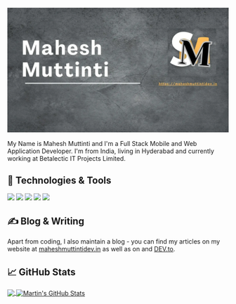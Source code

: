 
![](https://raw.githubusercontent.com/maheshmuttintidev/portfolio/master/apps/web/public/brand_banner.webp)

My Name is Mahesh Muttinti and I'm a Full Stack Mobile and Web Application Developer. I'm from India, living in Hyderabad and currently working at Betalectic IT Projects Limited.

## 🔧 Technologies & Tools
![](https://img.shields.io/badge/OS-Linux-informational?style=flat&logo=linux&logoColor=white&color=2bbc8a)
![](https://img.shields.io/badge/Code-Python-informational?style=flat&logo=python&logoColor=white&color=2bbc8a)
![](https://img.shields.io/badge/Code-JavaScript-informational?style=flat&logo=javascript&logoColor=white&color=2bbc8a)
![](https://img.shields.io/badge/Shell-Bash-informational?style=flat&logo=gnu-bash&logoColor=white&color=2bbc8a)
![](https://img.shields.io/badge/Tools-PostgreSQL-informational?style=flat&logo=postgresql&logoColor=white&color=2bbc8a)

## &#x270d; Blog & Writing

Apart from coding, I also maintain a blog - you can find my articles on my website at [maheshmuttintidev.in](https://maheshmuttintidev.in) as well as on  and [DEV.to](https://dev.to/maheshmuttinti).



## &#x1f4c8; GitHub Stats

<a href="https://github.com/maheshmuttintidev/maheshmuttintidev">
  <img align="center" src="https://github-readme-stats.vercel.app/api/top-langs/?username=maheshmuttintidev&hide=java,html,tex&title_color=ffffff&text_color=c9cacc&icon_color=2bbc8a&bg_color=1d1f21&langs_count=3" />
</a>
<a href="https://github.com/maheshmuttintidev/maheshmuttintidev">
  <img align="center" src="https://github-readme-stats.vercel.app/api?username=maheshmuttintidev&show_icons=true&line_height=27&count_private=true&title_color=ffffff&text_color=c9cacc&icon_color=2bbc8a&bg_color=1d1f21" alt="Martin's GitHub Stats" />
</a>


<!-- links to social media icons -->

<!-- icons with padding -->

[1.1]: http://i.imgur.com/tXSoThF.png (twitter icon with padding)
[2.1]: http://i.imgur.com/0o48UoR.png (github icon with padding)

<!-- icons without padding -->

[1.2]: http://i.imgur.com/wWzX9uB.png (twitter icon without padding)
[2.2]: http://i.imgur.com/9I6NRUm.png (github icon without padding)
[3.2]: https://raw.githubusercontent.com/maheshmuttintidev/maheshmuttintidev/master/linkedin-3-16.png (LinkedIn icon without padding)


<!-- links to your social media accounts -->

[1]: https://twitter.com/mmuttinti
[2]: https://github.com/maheshmuttintidev


<!-- Resources -->
<!-- Icons: https://simpleicons.org/ -->
<!-- GitHub Stats: https://github.com/maheshmuttinti/github-readme-stats -->
<!-- Emojis: https://emojipedia.org/emoji/ -->
<!-- HTML Emojis: https://www.fileformat.info/index.htm -->
<!-- Shields: https://shields.io/ -->
<!-- Awesome GitHub Profile README: https://github.com/maheshmuttinti/awesome-github-profile-readme -->
